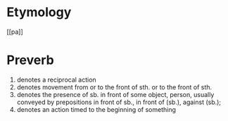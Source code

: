 # Etymology
[[pa]]

# Preverb
1. denotes a reciprocal action
2. denotes movement from or to the front of sth. or to the front of sth.
3. denotes the presence of sb. in front of some object, person, usually conveyed by prepositions in front of sb., in front of (sb.), against (sb.);
4. denotes an action timed to the beginning of something